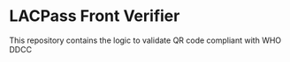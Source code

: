 # LACPass Front Verifier

This repository contains the logic to validate QR code compliant with WHO DDCC
